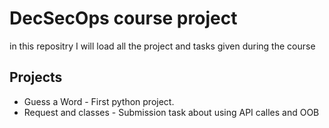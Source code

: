 # DecSecOps course project
in this repositry I will load all the project and tasks given during the course


## Projects
- Guess a Word - First python project. 
- Request and classes - Submission task about using API calles and OOB
